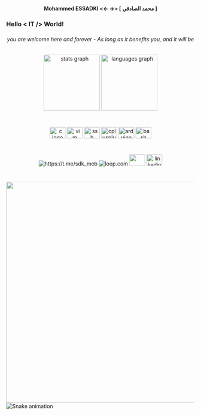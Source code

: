 <!-- # ss.me -->

<h4 align="center">Mohammed ESSADKI <<- ->> [ محمد الصادقي ]</h4>

###

<h3 align="left">Hello < IT /> World!</h3>

###

<h6 align="center">you are welcome here and forever - As long as it benefits you, and it will be</h6>

###

<div align="center">
  <img src="https://github-readme-stats.vercel.app/api?hide_title=false&hide_rank=false&show_icons=true&include_all_commits=true&count_private=true&disable_animations=false&theme=blue-green&locale=en&hide_border=false&username=sdk-meb" height="150" alt="stats graph"  />
  <img src="https://github-readme-stats.vercel.app/api/top-langs?locale=en&hide_title=false&layout=compact&card_width=320&langs_count=5&theme=dracula&hide_border=false&username=sdk-meb" height="150" alt="languages graph"  />
</div>

###

<br clear="both">

<div align="center">

  <img src="https://cdn.jsdelivr.net/gh/devicons/devicon/icons/c/c-original.svg" height="30" width="42" alt="c logo"  />
  <img src="https://cdn.jsdelivr.net/gh/devicons/devicon/icons/vim/vim-original.svg" height="30" width="42" alt="vim logo"  />
  <img src="https://cdn.jsdelivr.net/gh/devicons/devicon/icons/ssh/ssh-original.svg" height="30" width="42" alt="ssh logo"  />
  <img src="https://cdn.jsdelivr.net/gh/devicons/devicon/icons/cplusplus/cplusplus-original.svg" height="30" width="42" alt="cplusplus logo"  />
  <img src="https://cdn.jsdelivr.net/gh/devicons/devicon/icons/arduino/arduino-original.svg" height="30" width="42" alt="arduino logo"  />
  <img src="https://cdn.jsdelivr.net/gh/devicons/devicon/icons/bash/bash-original.svg" height="30" width="42" alt="bash logo"  />
</div>

###

<br clear="both">
<div align="center">

<img id="Telegram" src="https://raw.githubusercontent.com/maurodesouza/profile-readme-generator/master/src/assets/icons/social/telegram/default.svg" alt="https://t.me/sdk_meb">

  <img src="https://raw.githubusercontent.com/maurodesouza/profile-readme-generator/master/src/assets/icons/social/discord/default.svg" alt="loop.com">
  
  <img src="https://raw.githubusercontent.com/maurodesouza/profile-readme-generator/master/src/assets/icons/social/gmail/default.svg" width="42" height="30" alt=""  />
  <img src="https://raw.githubusercontent.com/maurodesouza/profile-readme-generator/master/src/assets/icons/social/linkedin/default.svg" width="42" height="30" alt="linkedin logo"  />
</div>

###

<br clear="both">

<img align="right" height="590" src="https://media.giphy.com/media/l0EwZb73BuKG9hkXu/giphy.gif"  />

###

<img src="https://raw.githubusercontent.com/sdk-meb/sdk-meb/blob/output/snake.svg" alt="Snake animation" />

###

